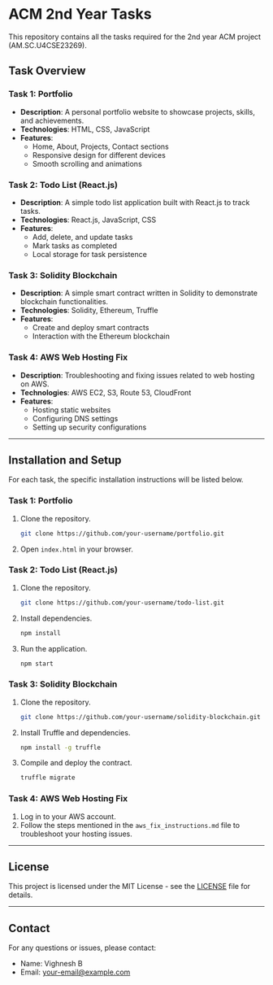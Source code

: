
# ACM 2nd Year Tasks

This repository contains all the tasks required for the 2nd year ACM project (AM.SC.U4CSE23269).

## Task Overview

### Task 1: Portfolio
- **Description**: A personal portfolio website to showcase projects, skills, and achievements.
- **Technologies**: HTML, CSS, JavaScript
- **Features**:
  - Home, About, Projects, Contact sections
  - Responsive design for different devices
  - Smooth scrolling and animations

### Task 2: Todo List (React.js)
- **Description**: A simple todo list application built with React.js to track tasks.
- **Technologies**: React.js, JavaScript, CSS
- **Features**:
  - Add, delete, and update tasks
  - Mark tasks as completed
  - Local storage for task persistence

### Task 3: Solidity Blockchain
- **Description**: A simple smart contract written in Solidity to demonstrate blockchain functionalities.
- **Technologies**: Solidity, Ethereum, Truffle
- **Features**:
  - Create and deploy smart contracts
  - Interaction with the Ethereum blockchain

### Task 4: AWS Web Hosting Fix
- **Description**: Troubleshooting and fixing issues related to web hosting on AWS.
- **Technologies**: AWS EC2, S3, Route 53, CloudFront
- **Features**:
  - Hosting static websites
  - Configuring DNS settings
  - Setting up security configurations

---

## Installation and Setup

For each task, the specific installation instructions will be listed below.

### Task 1: Portfolio
1. Clone the repository.
   ```bash
   git clone https://github.com/your-username/portfolio.git
   ```
2. Open `index.html` in your browser.

### Task 2: Todo List (React.js)
1. Clone the repository.
   ```bash
   git clone https://github.com/your-username/todo-list.git
   ```
2. Install dependencies.
   ```bash
   npm install
   ```
3. Run the application.
   ```bash
   npm start
   ```

### Task 3: Solidity Blockchain
1. Clone the repository.
   ```bash
   git clone https://github.com/your-username/solidity-blockchain.git
   ```
2. Install Truffle and dependencies.
   ```bash
   npm install -g truffle
   ```
3. Compile and deploy the contract.
   ```bash
   truffle migrate
   ```

### Task 4: AWS Web Hosting Fix
1. Log in to your AWS account.
2. Follow the steps mentioned in the `aws_fix_instructions.md` file to troubleshoot your hosting issues.

---

## License
This project is licensed under the MIT License - see the [LICENSE](LICENSE) file for details.

---

## Contact
For any questions or issues, please contact:
- Name: Vighnesh B
- Email: your-email@example.com
